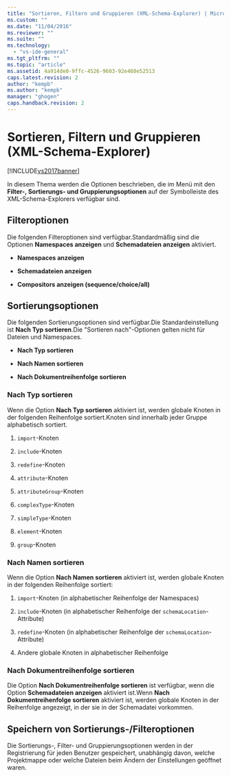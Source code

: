 ```yaml
---
title: "Sortieren, Filtern und Gruppieren (XML-Schema-Explorer) | Microsoft Docs"
ms.custom: ""
ms.date: "11/04/2016"
ms.reviewer: ""
ms.suite: ""
ms.technology: 
  - "vs-ide-general"
ms.tgt_pltfrm: ""
ms.topic: "article"
ms.assetid: 4a914de0-9ffc-4526-9603-92e460e52513
caps.latest.revision: 2
author: "kempb"
ms.author: "kempb"
manager: "ghogen"
caps.handback.revision: 2
---
```

# Sortieren, Filtern und Gruppieren (XML-Schema-Explorer)
[!INCLUDE[vs2017banner](../code-quality/includes/vs2017banner.md)]

In diesem Thema werden die Optionen beschrieben, die im Menü mit den **Filter\-, Sortierungs\- und Gruppierungsoptionen** auf der Symbolleiste des XML\-Schema\-Explorers verfügbar sind.  
  
## Filteroptionen  
 Die folgenden Filteroptionen sind verfügbar.Standardmäßig sind die Optionen **Namespaces anzeigen** und **Schemadateien anzeigen** aktiviert.  
  
-   **Namespaces anzeigen**  
  
-   **Schemadateien anzeigen**  
  
-   **Compositors anzeigen \(sequence\/choice\/all\)**  
  
## Sortierungsoptionen  
 Die folgenden Sortierungsoptionen sind verfügbar.Die Standardeinstellung ist **Nach Typ sortieren**.Die "Sortieren nach"\-Optionen gelten nicht für Dateien und Namespaces.  
  
-   **Nach Typ sortieren**  
  
-   **Nach Namen sortieren**  
  
-   **Nach Dokumentreihenfolge sortieren**  
  
### Nach Typ sortieren  
 Wenn die Option **Nach Typ sortieren** aktiviert ist, werden globale Knoten in der folgenden Reihenfolge sortiert.Knoten sind innerhalb jeder Gruppe alphabetisch sortiert.  
  
1.  `import`\-Knoten  
  
2.  `include`\-Knoten  
  
3.  `redefine`\-Knoten  
  
4.  `attribute`\-Knoten  
  
5.  `attributeGroup`\-Knoten  
  
6.  `complexType`\-Knoten  
  
7.  `simpleType`\-Knoten  
  
8.  `element`\-Knoten  
  
9. `group`\-Knoten  
  
### Nach Namen sortieren  
 Wenn die Option **Nach Namen sortieren** aktiviert ist, werden globale Knoten in der folgenden Reihenfolge sortiert:  
  
1.  `import`\-Knoten \(in alphabetischer Reihenfolge der Namespaces\)  
  
2.  `include`\-Knoten \(in alphabetischer Reihenfolge der `schemaLocation`\-Attribute\)  
  
3.  `redefine`\-Knoten \(in alphabetischer Reihenfolge der `schemaLocation`\-Attribute\)  
  
4.  Andere globale Knoten in alphabetischer Reihenfolge  
  
### Nach Dokumentreihenfolge sortieren  
 Die Option **Nach Dokumentreihenfolge sortieren** ist verfügbar, wenn die Option **Schemadateien anzeigen** aktiviert ist.Wenn **Nach Dokumentreihenfolge sortieren** aktiviert ist, werden globale Knoten in der Reihenfolge angezeigt, in der sie in der Schemadatei vorkommen.  
  
## Speichern von Sortierungs\-\/Filteroptionen  
 Die Sortierungs\-, Filter\- und Gruppierungsoptionen werden in der Registrierung für jeden Benutzer gespeichert, unabhängig davon, welche Projektmappe oder welche Dateien beim Ändern der Einstellungen geöffnet waren.
